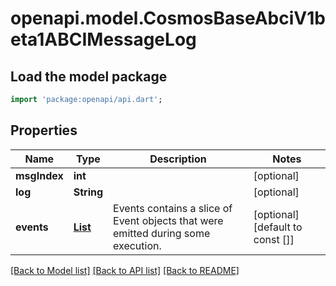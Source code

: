 # openapi.model.CosmosBaseAbciV1beta1ABCIMessageLog

## Load the model package
```dart
import 'package:openapi/api.dart';
```

## Properties
Name | Type | Description | Notes
------------ | ------------- | ------------- | -------------
**msgIndex** | **int** |  | [optional] 
**log** | **String** |  | [optional] 
**events** | [**List<BroadcastTx200ResponseTxResponseLogsInnerEventsInner>**](BroadcastTx200ResponseTxResponseLogsInnerEventsInner.md) | Events contains a slice of Event objects that were emitted during some execution. | [optional] [default to const []]

[[Back to Model list]](../README.md#documentation-for-models) [[Back to API list]](../README.md#documentation-for-api-endpoints) [[Back to README]](../README.md)


